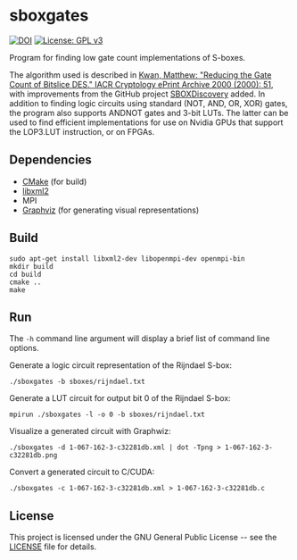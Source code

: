 # sboxgates
[![DOI](https://zenodo.org/badge/79294181.svg)](https://zenodo.org/badge/latestdoi/79294181)
[![License: GPL v3](https://img.shields.io/badge/License-GPL%20v3-blue.svg)](https://www.gnu.org/licenses/gpl-3.0)

Program for finding low gate count implementations of S-boxes.

The algorithm used is described in [Kwan, Matthew: "Reducing the Gate Count of Bitslice DES."
IACR Cryptology ePrint Archive 2000 (2000): 51](https://ia.cr/2000/051), with improvements from the
GitHub project [SBOXDiscovery](https://github.com/tripcode/SBOXDiscovery) added. In
addition to finding logic circuits using standard (NOT, AND, OR, XOR) gates, the program also
supports ANDNOT gates and 3-bit LUTs. The latter can be used to find efficient implementations for
use on Nvidia GPUs that support the LOP3.LUT instruction, or on FPGAs.

## Dependencies

* [CMake](https://github.com/Kitware/CMake) (for build)
* [libxml2](https://github.com/GNOME/libxml2)
* MPI
* [Graphviz](https://github.com/ellson/graphviz) (for generating visual representations)

## Build

```
sudo apt-get install libxml2-dev libopenmpi-dev openmpi-bin
mkdir build
cd build
cmake ..
make
```

## Run

The `-h` command line argument will display a brief list of command line options.

Generate a logic circuit representation of the Rijndael S-box:
```
./sboxgates -b sboxes/rijndael.txt
```

Generate a LUT circuit for output bit 0 of the Rijndael S-box:
```
mpirun ./sboxgates -l -o 0 -b sboxes/rijndael.txt
```

Visualize a generated circuit with Graphwiz:
```
./sboxgates -d 1-067-162-3-c32281db.xml | dot -Tpng > 1-067-162-3-c32281db.png
```

Convert a generated circuit to C/CUDA:
```
./sboxgates -c 1-067-162-3-c32281db.xml > 1-067-162-3-c32281db.c
```

## License

This project is licensed under the GNU General Public License -- see the [LICENSE](LICENSE)
file for details.
